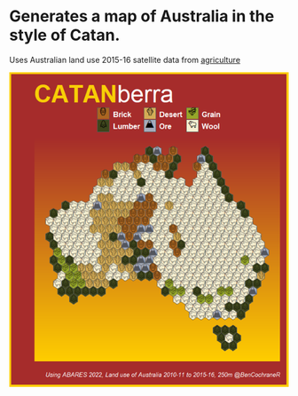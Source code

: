 # Generates a map of Australia in the style of Catan.

Uses Australian land use 2015-16 satellite data from [agriculture](https://www.agriculture.gov.au/abares/aclump/land-use/land-use-of-australia-2010-11_2015-16)

![map](CATANberra_draft_2.png)
